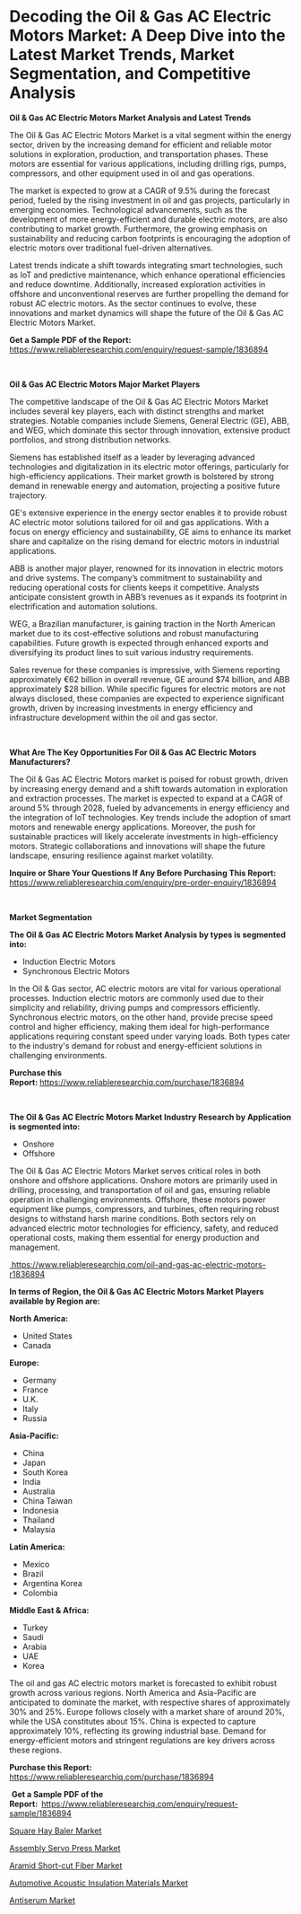 <p><h1>Decoding the Oil & Gas AC Electric Motors Market: A Deep Dive into the Latest Market Trends, Market Segmentation, and Competitive Analysis</h1></p><p><strong>Oil & Gas AC Electric Motors Market Analysis and Latest Trends</strong></p>
<p><p>The Oil & Gas AC Electric Motors Market is a vital segment within the energy sector, driven by the increasing demand for efficient and reliable motor solutions in exploration, production, and transportation phases. These motors are essential for various applications, including drilling rigs, pumps, compressors, and other equipment used in oil and gas operations. </p><p>The market is expected to grow at a CAGR of 9.5% during the forecast period, fueled by the rising investment in oil and gas projects, particularly in emerging economies. Technological advancements, such as the development of more energy-efficient and durable electric motors, are also contributing to market growth. Furthermore, the growing emphasis on sustainability and reducing carbon footprints is encouraging the adoption of electric motors over traditional fuel-driven alternatives.</p><p>Latest trends indicate a shift towards integrating smart technologies, such as IoT and predictive maintenance, which enhance operational efficiencies and reduce downtime. Additionally, increased exploration activities in offshore and unconventional reserves are further propelling the demand for robust AC electric motors. As the sector continues to evolve, these innovations and market dynamics will shape the future of the Oil & Gas AC Electric Motors Market.</p></p>
<p><strong>Get a Sample PDF of the Report:&nbsp;</strong> <a href="https://www.reliableresearchiq.com/enquiry/request-sample/1836894?utm_campaign=1257&utm_medium=2&utm_source=Github&utm_content=ia&utm_term=16102024&utm_id=oil-gas-ac-electric-motors">https://www.reliableresearchiq.com/enquiry/request-sample/1836894</a></p>
<p>&nbsp;</p>
<p><strong>Oil & Gas AC Electric Motors Major Market Players</strong></p>
<p><p>The competitive landscape of the Oil & Gas AC Electric Motors Market includes several key players, each with distinct strengths and market strategies. Notable companies include Siemens, General Electric (GE), ABB, and WEG, which dominate this sector through innovation, extensive product portfolios, and strong distribution networks.</p><p>Siemens has established itself as a leader by leveraging advanced technologies and digitalization in its electric motor offerings, particularly for high-efficiency applications. Their market growth is bolstered by strong demand in renewable energy and automation, projecting a positive future trajectory.</p><p>GE's extensive experience in the energy sector enables it to provide robust AC electric motor solutions tailored for oil and gas applications. With a focus on energy efficiency and sustainability, GE aims to enhance its market share and capitalize on the rising demand for electric motors in industrial applications.</p><p>ABB is another major player, renowned for its innovation in electric motors and drive systems. The company’s commitment to sustainability and reducing operational costs for clients keeps it competitive. Analysts anticipate consistent growth in ABB’s revenues as it expands its footprint in electrification and automation solutions.</p><p>WEG, a Brazilian manufacturer, is gaining traction in the North American market due to its cost-effective solutions and robust manufacturing capabilities. Future growth is expected through enhanced exports and diversifying its product lines to suit various industry requirements.</p><p>Sales revenue for these companies is impressive, with Siemens reporting approximately €62 billion in overall revenue, GE around $74 billion, and ABB approximately $28 billion. While specific figures for electric motors are not always disclosed, these companies are expected to experience significant growth, driven by increasing investments in energy efficiency and infrastructure development within the oil and gas sector.</p></p>
<p>&nbsp;</p>
<p><strong>What Are The Key Opportunities For Oil & Gas AC Electric Motors Manufacturers?</strong></p>
<p><p>The Oil & Gas AC Electric Motors market is poised for robust growth, driven by increasing energy demand and a shift towards automation in exploration and extraction processes. The market is expected to expand at a CAGR of around 5% through 2028, fueled by advancements in energy efficiency and the integration of IoT technologies. Key trends include the adoption of smart motors and renewable energy applications. Moreover, the push for sustainable practices will likely accelerate investments in high-efficiency motors. Strategic collaborations and innovations will shape the future landscape, ensuring resilience against market volatility.</p></p>
<p><strong>Inquire or Share Your Questions If Any Before Purchasing This Report:</strong> <a href="https://www.reliableresearchiq.com/enquiry/pre-order-enquiry/1836894?utm_campaign=1257&utm_medium=2&utm_source=Github&utm_content=ia&utm_term=16102024&utm_id=oil-gas-ac-electric-motors">https://www.reliableresearchiq.com/enquiry/pre-order-enquiry/1836894</a></p>
<p>&nbsp;</p>
<p><strong>Market Segmentation</strong></p>
<p><strong>The Oil & Gas AC Electric Motors Market Analysis by types is segmented into:</strong></p>
<p><ul><li>Induction Electric Motors</li><li>Synchronous Electric Motors</li></ul></p>
<p><p>In the Oil & Gas sector, AC electric motors are vital for various operational processes. Induction electric motors are commonly used due to their simplicity and reliability, driving pumps and compressors efficiently. Synchronous electric motors, on the other hand, provide precise speed control and higher efficiency, making them ideal for high-performance applications requiring constant speed under varying loads. Both types cater to the industry's demand for robust and energy-efficient solutions in challenging environments.</p></p>
<p><strong>Purchase this Report:&nbsp;</strong><a href="https://www.reliableresearchiq.com/purchase/1836894?utm_campaign=1257&utm_medium=2&utm_source=Github&utm_content=ia&utm_term=16102024&utm_id=oil-gas-ac-electric-motors">https://www.reliableresearchiq.com/purchase/1836894</a></p>
<p>&nbsp;</p>
<p><strong>The Oil & Gas AC Electric Motors Market Industry Research by Application is segmented into:</strong></p>
<p><ul><li>Onshore</li><li>Offshore</li></ul></p>
<p><p>The Oil & Gas AC Electric Motors Market serves critical roles in both onshore and offshore applications. Onshore motors are primarily used in drilling, processing, and transportation of oil and gas, ensuring reliable operation in challenging environments. Offshore, these motors power equipment like pumps, compressors, and turbines, often requiring robust designs to withstand harsh marine conditions. Both sectors rely on advanced electric motor technologies for efficiency, safety, and reduced operational costs, making them essential for energy production and management.</p></p>
<p><a href="https://www.reliableresearchiq.com/oil-and-gas-ac-electric-motors-r1836894?utm_campaign=1257&utm_medium=2&utm_source=Github&utm_content=ia&utm_term=16102024&utm_id=oil-gas-ac-electric-motors">&nbsp;https://www.reliableresearchiq.com/oil-and-gas-ac-electric-motors-r1836894</a></p>
<p><strong>In terms of Region, the Oil & Gas AC Electric Motors Market Players available by Region are:</strong></p>
<p>
    <p> <strong> North America: </strong>
        <ul>
            <li>United States</li>
            <li>Canada</li>
        </ul>
        </p> 
    <p> <strong> Europe: </strong>
        <ul>
            <li>Germany</li>
            <li>France</li>
            <li>U.K.</li>
            <li>Italy</li>
            <li>Russia</li>
        </ul>
        </p> 
    <p> <strong> Asia-Pacific: </strong>
        <ul>
            <li>China</li>
            <li>Japan</li>
            <li>South Korea</li>
            <li>India</li>
            <li>Australia</li>
            <li>China Taiwan</li>
            <li>Indonesia</li>
            <li>Thailand</li>
            <li>Malaysia</li>
        </ul>
        </p> 
    <p> <strong> Latin America: </strong>
        <ul>
            <li>Mexico</li>
            <li>Brazil</li>
            <li>Argentina Korea</li>
            <li>Colombia</li>
        </ul>
        </p> 
    <p> <strong> Middle East & Africa: </strong>
        <ul>
            <li>Turkey</li>
            <li>Saudi</li>
            <li>Arabia</li>
            <li>UAE</li>
            <li>Korea</li>
        </ul>
    </p>
    </p>
<p><p>The oil and gas AC electric motors market is forecasted to exhibit robust growth across various regions. North America and Asia-Pacific are anticipated to dominate the market, with respective shares of approximately 30% and 25%. Europe follows closely with a market share of around 20%, while the USA constitutes about 15%. China is expected to capture approximately 10%, reflecting its growing industrial base. Demand for energy-efficient motors and stringent regulations are key drivers across these regions.</p></p>
<p><strong>Purchase this Report: </strong><a href="https://www.reliableresearchiq.com/purchase/1836894?utm_campaign=1257&utm_medium=2&utm_source=Github&utm_content=ia&utm_term=16102024&utm_id=oil-gas-ac-electric-motors">https://www.reliableresearchiq.com/purchase/1836894</a></p>
<p>&nbsp;<strong>Get a Sample PDF of the Report:&nbsp;&nbsp;</strong><a href="https://www.reliableresearchiq.com/enquiry/request-sample/1836894?utm_campaign=1257&utm_medium=2&utm_source=Github&utm_content=ia&utm_term=16102024&utm_id=oil-gas-ac-electric-motors">https://www.reliableresearchiq.com/enquiry/request-sample/1836894</a></p>
<p><strong></strong></p>
<p><p><a href="https://issuu.com/reportprime-2/docs/square-hay-baler-market-size-2030.p_5755cc7a22bae8?utm_campaign=1257&utm_medium=2&utm_source=Github&utm_content=ia&utm_term=16102024&utm_id=oil-gas-ac-electric-motors">Square Hay Baler Market</a></p><p><a href="https://issuu.com/reportprime-2/docs/assembly-servo-press-market-size-20_58a6710336a8cf?utm_campaign=1257&utm_medium=2&utm_source=Github&utm_content=ia&utm_term=16102024&utm_id=oil-gas-ac-electric-motors">Assembly Servo Press Market</a></p><p><a href="https://github.com/fendtankandh/Market-Research-Report-List-1/blob/main/aramid-short-cut-fiber-market.md?utm_campaign=1257&utm_medium=2&utm_source=Github&utm_content=ia&utm_term=16102024&utm_id=oil-gas-ac-electric-motors">Aramid Short-cut Fiber Market</a></p><p><a href="https://github.com/catusaesianou/Market-Research-Report-List-1/blob/main/automotive-acoustic-insulation-materials-market.md?utm_campaign=1257&utm_medium=2&utm_source=Github&utm_content=ia&utm_term=16102024&utm_id=oil-gas-ac-electric-motors">Automotive Acoustic Insulation Materials Market</a></p><p><a href="https://www.linkedin.com/pulse/global-antiserum-market-sector2024-2031-metrics-strategic-oxejf?utm_campaign=1257&utm_medium=2&utm_source=Github&utm_content=ia&utm_term=16102024&utm_id=oil-gas-ac-electric-motors">Antiserum Market</a></p></p>